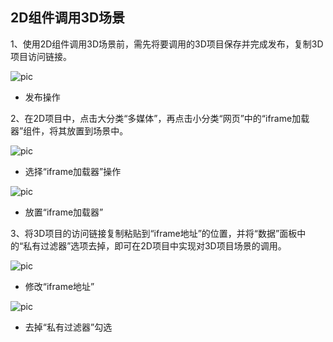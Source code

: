 ## 2D组件调用3D场景

1、使用2D组件调用3D场景前，需先将要调用的3D项目保存并完成发布，复制3D项目访问链接。

![pic](/images/view/3D/36.png)
- 发布操作

2、在2D项目中，点击大分类“多媒体”，再点击小分类“网页”中的“iframe加载器”组件，将其放置到场景中。

![pic](/images/view/3D/37.png)
- 选择“iframe加载器”操作

![pic](/images/view/3D/38.png)
- 放置“iframe加载器”

3、将3D项目的访问链接复制粘贴到“iframe地址”的位置，并将“数据”面板中的“私有过滤器”选项去掉，即可在2D项目中实现对3D项目场景的调用。

![pic](/images/view/3D/39.png)
- 修改“iframe地址”

![pic](/images/view/3D/40.png)
- 去掉“私有过滤器”勾选